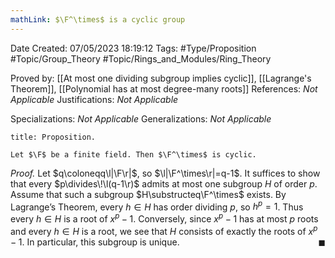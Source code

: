 ```yaml
---
mathLink: $\F^\times$ is a cyclic group
---
```


<div class="topSpace"></div>

Date Created: 07/05/2023 18:19:12
Tags: #Type/Proposition #Topic/Group_Theory #Topic/Rings_and_Modules/Ring_Theory

Proved by: [[At most one dividing subgroup implies cyclic]], [[Lagrange's Theorem]], [[Polynomial has at most degree-many roots]]
References: <i>Not Applicable</i>
Justifications: <i>Not Applicable</i>

Specializations: <i>Not Applicable</i>
Generalizations: <i>Not Applicable</i>

``` ad-Proposition
title: Proposition.

Let $\F$ be a finite field. Then $\F^\times$ is cyclic.

```

<i>Proof.</i> Let $q\coloneqq\l|\F\r|$, so $\l|\F^\times\r|=q-1$. It suffices to show that every $p\divides\!\l(q-1\r)$ admits at most one subgroup $H$ of order $p$. Assume that such a subgroup $H\substructeq\F^\times$ exists. By Lagrange’s Theorem, every $h\in H$ has order dividing $p$, so $h^p=1$. Thus every $h\in H$ is a root of $x^p-1$. Conversely, since $x^p-1$ has at most $p$ roots and every $h\in H$ is a root, we see that $H$ consists of exactly the roots of $x^p-1$. In particular, this subgroup is unique.<span style="float:right;">$\blacksquare$</span>
